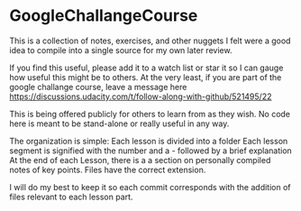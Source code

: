 # GoogleChallangeCourse

This is a collection of notes, exercises, and other nuggets I felt were a good idea to compile into a single source for my own later review.

If you find this useful, please add it to a watch list or star it so I can gauge how useful this might be to others.  At the very least, if you are part of the google challange course, leave a message here https://discussions.udacity.com/t/follow-along-with-github/521495/22

This is being offered publicly for others to learn from as they wish. No code here is meant to be stand-alone or really useful in any way.

The organization is simple:
 Each lesson is divided into a folder
  Each lesson segment is signified with the number and a - followed by a brief explanation
  At the end of each Lesson, there is a a section on personally compiled notes of key points.
Files have the correct extension.

I will do my best to keep it so each commit corresponds with the addition of files relevant to each lesson part.
